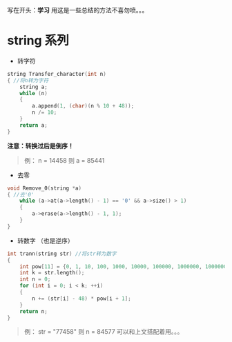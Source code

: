 写在开头：**学习** 用这是一些总结的方法不喜勿喷。。。

# string 系列 
- 转字符
```cpp
string Transfer_character(int n)
{ //将n转为字符
	string a;
	while (n)
	{
		a.append(1, (char)(n % 10 + 48));
		n /= 10;
	}
	return a;
}
```

**注意：转换过后是倒序！**  
>例： n = 14458 则 a = 85441

- 去零
```cpp
void Remove_0(string *a)
{ //去'0'
	while (a->at(a->length() - 1) == '0' && a->size() > 1)
	{
		a->erase(a->length() - 1, 1);
	}
}
```

- 转数字 （也是逆序）
```cpp
int trann(string str) //将str转为数字
{
	int pow[11] = {0, 1, 10, 100, 1000, 10000, 100000, 1000000, 10000000, 100000000, 1000000000}; //用以更快的算幂次
	int k = str.length();
	int n = 0;
	for (int i = 0; i < k; ++i)
	{
		n += (str[i] - 48) * pow[i + 1];
	}
	return n;
}
```

>例： str = "77458" 则 n = 84577 可以和上文搭配着用。。。




